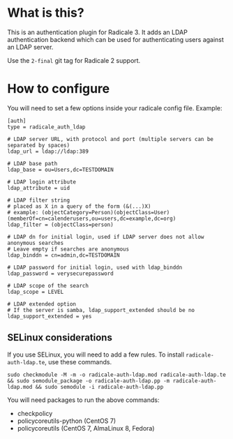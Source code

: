 # What is this?
This is an authentication plugin for Radicale 3. It adds an LDAP authentication backend which can be used for authenticating users against an LDAP server.

Use the `2-final` git tag for Radicale 2 support.

# How to configure
You will need to set a few options inside your radicale config file. Example:

```
[auth]
type = radicale_auth_ldap

# LDAP server URL, with protocol and port (multiple servers can be separated by spaces)
ldap_url = ldap://ldap:389

# LDAP base path
ldap_base = ou=Users,dc=TESTDOMAIN

# LDAP login attribute
ldap_attribute = uid

# LDAP filter string
# placed as X in a query of the form (&(...)X)
# example: (objectCategory=Person)(objectClass=User)(memberOf=cn=calenderusers,ou=users,dc=example,dc=org)
ldap_filter = (objectClass=person)

# LDAP dn for initial login, used if LDAP server does not allow anonymous searches
# Leave empty if searches are anonymous
ldap_binddn = cn=admin,dc=TESTDOMAIN

# LDAP password for initial login, used with ldap_binddn
ldap_password = verysecurepassword

# LDAP scope of the search
ldap_scope = LEVEL

# LDAP extended option
# If the server is samba, ldap_support_extended should be no
ldap_support_extended = yes
```

## SELinux considerations
If you use SELinux, you will need to add a few rules. To install `radicale-auth-ldap.te`, use these commands.

    sudo checkmodule -M -m -o radicale-auth-ldap.mod radicale-auth-ldap.te && sudo semodule_package -o radicale-auth-ldap.pp -m radicale-auth-ldap.mod && sudo semodule -i radicale-auth-ldap.pp

You will need packages to run the above commands:

* checkpolicy
* policycoreutils-python (CentOS 7)
* policycoreutils (CentOS 7, AlmaLinux 8, Fedora)
